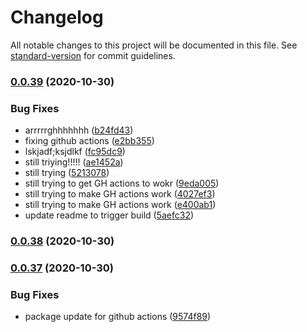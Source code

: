 # Changelog

All notable changes to this project will be documented in this file. See [standard-version](https://github.com/conventional-changelog/standard-version) for commit guidelines.

### [0.0.39](https://github.com/codersparks-home-assistant/sky-q-lib/compare/v0.0.38...v0.0.39) (2020-10-30)


### Bug Fixes

* arrrrrghhhhhhh ([b24fd43](https://github.com/codersparks-home-assistant/sky-q-lib/commit/b24fd43a5bbb17b7522b59fc76f25f1a879a29e8))
* fixing github actions ([e2bb355](https://github.com/codersparks-home-assistant/sky-q-lib/commit/e2bb355eb10edb202d3768ca15ac19965da1e9bc))
* lskjadf;ksjdlkf ([fc95dc9](https://github.com/codersparks-home-assistant/sky-q-lib/commit/fc95dc9a8de8987d0f4ccd6b48d1f071b22c7601))
* still triying!!!!! ([ae1452a](https://github.com/codersparks-home-assistant/sky-q-lib/commit/ae1452ae2fbcd7ef66fc51ada6e3fad537494aa9))
* still trying ([5213078](https://github.com/codersparks-home-assistant/sky-q-lib/commit/5213078e428224a9da96db15266da76ddfb240d2))
* still trying to get GH actions to wokr ([9eda005](https://github.com/codersparks-home-assistant/sky-q-lib/commit/9eda0050481adb3fdd9e5f4d403fca6a2438b5e9))
* still trying to make GH actions work ([4027ef3](https://github.com/codersparks-home-assistant/sky-q-lib/commit/4027ef3cf70c6ab22aeab0789b3c7994d0494db6))
* still trying to make GH actions work ([e400ab1](https://github.com/codersparks-home-assistant/sky-q-lib/commit/e400ab10a4d861921fbca87208b1b5565de01cd4))
* update readme to trigger build ([5aefc32](https://github.com/codersparks-home-assistant/sky-q-lib/commit/5aefc322f32f0bff1a6c719945428454a32aa48f))

### [0.0.38](https://github.com/codersparks-home-assistant/sky-q-lib/compare/v0.0.37...v0.0.38) (2020-10-30)

### [0.0.37](https://github.com/codersparks-home-assistant/sky-q-lib/compare/v0.0.36...v0.0.37) (2020-10-30)


### Bug Fixes

* package update for github actions ([9574f89](https://github.com/codersparks-home-assistant/sky-q-lib/commit/9574f89a6d631e8f2879d9b03ba1af41876db573))
